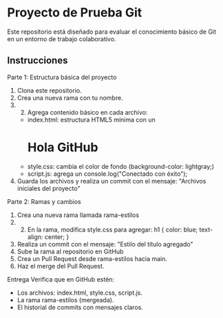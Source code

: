 
# Proyecto de Prueba Git

Este repositorio está diseñado para evaluar el conocimiento básico de Git en un entorno de trabajo colaborativo.

## Instrucciones
Parte 1: Estructura básica del proyecto
1. Clona este repositorio.
2. Crea una nueva rama con tu nombre.
3. 2. Agrega contenido básico en cada archivo:
   - index.html: estructura HTML5 mínima con un <h1>Hola GitHub</h1>
   - style.css: cambia el color de fondo (background-color: lightgray;)
   - script.js: agrega un console.log("Conectado con éxito");
3. Guarda los archivos y realiza un commit con el mensaje: "Archivos iniciales del proyecto"

Parte 2: Ramas y cambios 
1. Crea una nueva rama llamada rama-estilos
2. 2. En la rama, modifica style.css para agregar:
h1 {
  color: blue;
  text-align: center;
}
3. Realiza un commit con el mensaje: "Estilo del título agregado"
4. Sube la rama al repositorio en GitHub
5. Crea un Pull Request desde rama-estilos hacia main.
6. Haz el merge del Pull Request.

Entrega
Verifica que en GitHub estén:
- Los archivos: index.html, style.css, script.js.
- La rama rama-estilos (mergeada).
- El historial de commits con mensajes claros.

